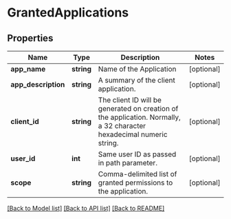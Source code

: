 # GrantedApplications

## Properties
Name | Type | Description | Notes
------------ | ------------- | ------------- | -------------
**app_name** | **string** | Name of the Application | [optional] 
**app_description** | **string** | A summary of the client application. | [optional] 
**client_id** | **string** | The client ID will be generated on creation of the application. Normally, a 32 character hexadecimal numeric string. | [optional] 
**user_id** | **int** | Same user ID as passed in path parameter. | [optional] 
**scope** | **string** | Comma-delimited list of granted permissions to the application. | [optional] 

[[Back to Model list]](../README.md#documentation-for-models) [[Back to API list]](../README.md#documentation-for-api-endpoints) [[Back to README]](../README.md)


